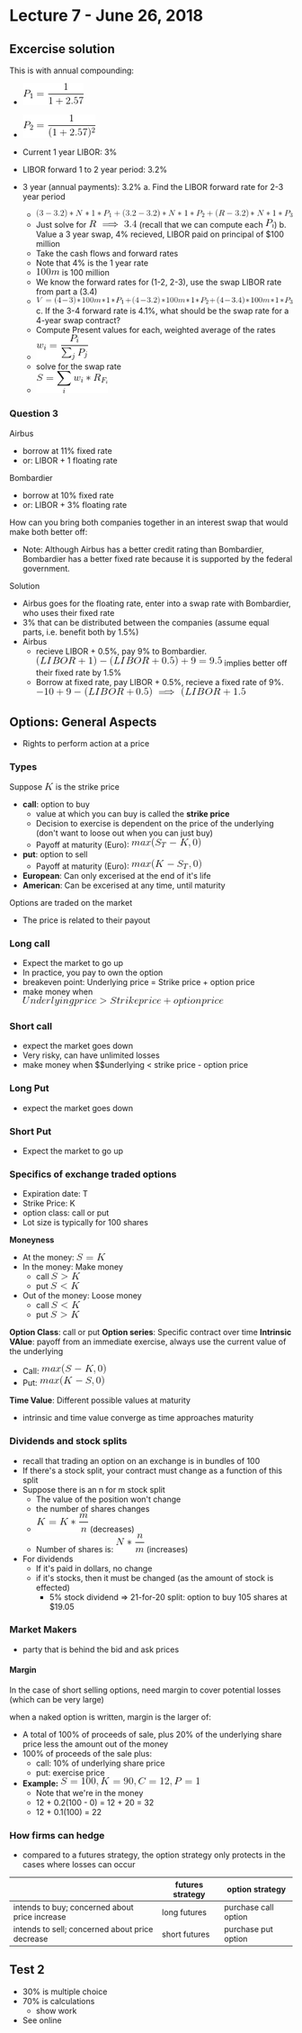 # Lecture 7 - June 26, 2018

## Excercise solution

This is with annual compounding:
- ![latex-09692c82-df4d-491a-9035-0842407e264f](data/lecture7/latex-09692c82-df4d-491a-9035-0842407e264f.png)
- ![latex-d824031d-525c-4be2-bda1-8548637541cc](data/lecture7/latex-d824031d-525c-4be2-bda1-8548637541cc.png)

- Current 1 year LIBOR: 3%
- LIBOR forward 1 to 2 year period: 3.2%
- 3 year (annual payments): 3.2%
a. Find the LIBOR forward rate for 2-3 year period
  - ![latex-4eec3685-5428-45ef-add4-463298a83c6b](data/lecture7/latex-4eec3685-5428-45ef-add4-463298a83c6b.png)
  - Just solve for ![latex-110cf0fb-af80-49aa-b79b-aa48794c035e](data/lecture7/latex-110cf0fb-af80-49aa-b79b-aa48794c035e.png) (recall that we can compute each ![latex-dbe8cc42-349e-4a98-82d0-0b80c8be8271](data/lecture7/latex-dbe8cc42-349e-4a98-82d0-0b80c8be8271.png))
b. Value a 3 year swap, 4% recieved, LIBOR paid on principal of $100 million
  - Take the cash flows and forward rates
  - Note that 4% is the 1 year rate
  - ![latex-c62ea425-7c42-4191-9add-7de4a5ae4676](data/lecture7/latex-c62ea425-7c42-4191-9add-7de4a5ae4676.png) is 100 million
  - We know the forward rates for (1-2, 2-3), use the swap LIBOR rate from part a (3.4)
  - ![latex-b20f3950-45b0-4f49-956a-500e8a685ada](data/lecture7/latex-b20f3950-45b0-4f49-956a-500e8a685ada.png)
c. If the 3-4 forward rate is 4.1%, what should be the swap rate for a 4-year swap contract?
  - Compute Present values for each, weighted average of the rates
  - ![latex-8305c843-6dbb-465f-bd9c-70cc805dce5a](data/lecture7/latex-8305c843-6dbb-465f-bd9c-70cc805dce5a.png)
  - solve for the swap rate
  - ![latex-91744545-467b-460e-a94d-ced4bf589445](data/lecture7/latex-91744545-467b-460e-a94d-ced4bf589445.png)

### Question 3

Airbus
- borrow at 11% fixed rate
- or: LIBOR + 1 floating rate

Bombardier
- borrow at 10% fixed rate
- or: LIBOR + 3% floating rate

How can you bring both companies together in an interest swap that would make both better off:
- Note: Although Airbus has a better credit rating than Bombardier, Bombardier has a better fixed rate because it is supported by the federal government.

Solution
- Airbus goes for the floating rate, enter into a swap rate with Bombardier, who uses their fixed rate
- 3% that can be distributed between the companies (assume equal parts, i.e. benefit both by 1.5%)
- Airbus
  - recieve LIBOR + 0.5%, pay 9% to Bombardier. ![latex-fcec3996-3330-4e30-a512-2f849f09ef9e](data/lecture7/latex-fcec3996-3330-4e30-a512-2f849f09ef9e.png) implies better off their fixed rate by 1.5%
  - Borrow at fixed rate, pay LIBOR + 0.5%, recieve a fixed rate of 9%. ![latex-8561ed03-2a19-468d-abe2-49d2b4770bce](data/lecture7/latex-8561ed03-2a19-468d-abe2-49d2b4770bce.png)

## Options: General Aspects
- Rights to perform action at a price

### Types
Suppose ![latex-30c847f4-d792-47ee-8307-db399676a911](data/lecture7/latex-30c847f4-d792-47ee-8307-db399676a911.png) is the strike price

- **call**: option to buy
  - value at which you can buy is called the **strike price**
  - Decision to exercise is dependent on the price of the underlying (don't want to loose out when you can just buy)
  - Payoff at maturity (Euro): ![latex-c3a8e20f-6a88-4077-95b7-63b0c02972e3](data/lecture7/latex-c3a8e20f-6a88-4077-95b7-63b0c02972e3.png)
- **put**: option to sell
  - Payoff at maturity (Euro): ![latex-dcb23e40-5150-4c68-b386-fc6e86a7483a](data/lecture7/latex-dcb23e40-5150-4c68-b386-fc6e86a7483a.png)
- **European**: Can only excerised at the end of it's life
- **American**: Can be excerised at any time, until maturity

Options are traded on the market
- The price is related to their payout

### Long call
- Expect the market to go up
- In practice, you pay to own the option
- breakeven point: Underlying price = Strike price + option price
- make money when ![latex-91b316c8-bc30-457f-98d5-940771a20336](data/lecture7/latex-91b316c8-bc30-457f-98d5-940771a20336.png)

### Short call
- expect the market goes down
- Very risky, can have unlimited losses
- make money when $$underlying < strike price - option price

### Long Put
- expect the market goes down

### Short Put
- Expect the market to go up

### Specifics of exchange traded options
- Expiration date: T
- Strike Price: K
- option class: call or put
- Lot size is typically for 100 shares

**Moneyness**
- At the money: ![latex-550d6698-f3ea-4d16-a4a2-2a8294c4bf8e](data/lecture7/latex-550d6698-f3ea-4d16-a4a2-2a8294c4bf8e.png)
- In the money: Make money
  - call ![latex-1cd71790-d4ab-40be-b44e-c7fe6438f654](data/lecture7/latex-1cd71790-d4ab-40be-b44e-c7fe6438f654.png)
  - put  ![latex-b5571bbd-22b3-46f1-acd6-016b7dd99cfe](data/lecture7/latex-b5571bbd-22b3-46f1-acd6-016b7dd99cfe.png)
- Out of the money: Loose money
  - call ![latex-718179b1-79df-4186-8e2e-802418d3ab98](data/lecture7/latex-718179b1-79df-4186-8e2e-802418d3ab98.png)
  - put ![latex-f206146f-994a-4e9f-8cb0-2df943da04f2](data/lecture7/latex-f206146f-994a-4e9f-8cb0-2df943da04f2.png)

**Option Class**: call or put
**Option series**: Specific contract over time
**Intrinsic VAlue**: payoff from an immediate exercise, always use the current value of the underlying
- Call: ![latex-63900152-48e6-4a07-8fe2-b3fc3112897a](data/lecture7/latex-63900152-48e6-4a07-8fe2-b3fc3112897a.png)
- Put: ![latex-932ddc17-2790-4a24-aef6-b3e0130a66c4](data/lecture7/latex-932ddc17-2790-4a24-aef6-b3e0130a66c4.png)

**Time Value**: Different possible values at maturity
  - intrinsic and time value converge as time approaches maturity

### Dividends and stock splits
- recall that trading an option on an exchange is in bundles of 100
- If there's a stock split, your contract must change as a function of this split
- Suppose there is an n for m stock split
  - The value of the position won't change
  - the number of shares changes
  - ![latex-591b6bc8-6421-484d-b6e7-342accec1e3a](data/lecture7/latex-591b6bc8-6421-484d-b6e7-342accec1e3a.png) (decreases)
  - Number of shares is: ![latex-d74551da-0545-4fb1-935b-d03bebb75e61](data/lecture7/latex-d74551da-0545-4fb1-935b-d03bebb75e61.png) (increases)
- For dividends
  - If it's paid in dollars, no change
  - if it's stocks, then it must be changed (as the amount of stock is effected)
    - 5% stock dividend => 21-for-20 split: option to buy 105 shares at $19.05

### Market Makers
- party that is behind the bid and ask prices

#### Margin

In the case of short selling options, need margin to cover potential losses (which can be very large)

when a naked option is written, margin is the larger of:
- A total of 100% of proceeds of sale, plus 20% of the underlying share price less the amount out of the money
- 100% of proceeds of the sale plus:
  - call: 10% of underlying share price
  - put: exercise price
- **Example:** ![latex-985897f3-a60b-4eae-b270-f4747259bfb5](data/lecture7/latex-985897f3-a60b-4eae-b270-f4747259bfb5.png)
  - Note that we're in the money
  - 12 + 0.2(100 - 0) = 12 + 20 = 32
  - 12 + 0.1(100) = 22

### How firms can hedge
- compared to a futures strategy, the option strategy only protects in the cases where losses can occur

| | futures strategy | option strategy |
|-|-|-|
| intends to buy; concerned about price increase | long futures | purchase call option |
| intends to sell; concerned about price decrease | short futures | purchase put option |

## Test 2
- 30% is multiple choice
- 70% is calculations
  - show work
- See online
